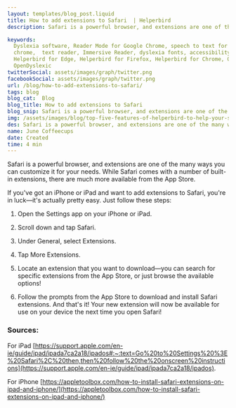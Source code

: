```yaml
---
layout: templates/blog_post.liquid
title: How to add extensions to Safari  | Helperbird
description: Safari is a powerful browser, and extensions are one of the many ways you can customize it for your needs. While Safari comes with a number of built-in extensions, there are much more available from the App Store.

keywords:
  Dyslexia software, Reader Mode for Google Chrome, speech to text for chrome, Text to speech for
  chrome,  text reader, Immersive Reader, dyslexia fonts, accessibility software, dyslexia software,
  Helperbird for Edge, Helperbird for Firefox, Helperbird for Chrome, Opendyslexic for Chrome,
  OpenDyslexic
twitterSocial: assets/images/graph/twitter.png
facebookSocial: assets/images/graph/twitter.png
url: /blog/how-to-add-extensions-to-safari/
tags: blog
blog_cat:  Blog
blog_title: How to add extensions to Safari
blog_snip: Safari is a powerful browser, and extensions are one of the many ways you can customize it for your needs. While Safari comes with a number of built-in extensions, there are much more available from the App Store.
img: /assets/images/blog/top-five-features-of-helperbird-to-help-your-students-in-2021/top-five-features-of-helperbird-to-help-your-students-in-2021.png
des: Safari is a powerful browser, and extensions are one of the many ways you can customize it for your needs. While Safari comes with a number of built-in extensions, there are much more available from the App Store.
name: June Coffeecups
date: Created
time: 4 min
---
```


Safari is a powerful browser, and extensions are one of the many ways you can customize it for your needs. While Safari comes with a number of built-in extensions, there are much more available from the App Store.

If you've got an iPhone or iPad and want to add extensions to Safari, you're in luck—it's actually pretty easy. Just follow these steps:

1. Open the Settings app on your iPhone or iPad.

2. Scroll down and tap Safari.

3. Under General, select Extensions.

4. Tap More Extensions.

5. Locate an extension that you want to download—you can search for specific extensions from the App Store, or just browse the available options!

6. Follow the prompts from the App Store to download and install Safari extensions. And that's it! Your new extension will now be available for use on your device the next time you open Safari!

### Sources:

For iPad 
[https://support.apple.com/en-ie/guide/ipad/ipada7ca2a18/ipados#:~:text=Go%20to%20Settings%20%3E%20Safari%2C%20then,then%20follow%20the%20onscreen%20instructions](https://support.apple.com/en-ie/guide/ipad/ipada7ca2a18/ipados).

For iPhone
[https://appletoolbox.com/how-to-install-safari-extensions-on-ipad-and-iphone/](https://appletoolbox.com/how-to-install-safari-extensions-on-ipad-and-iphone/)
